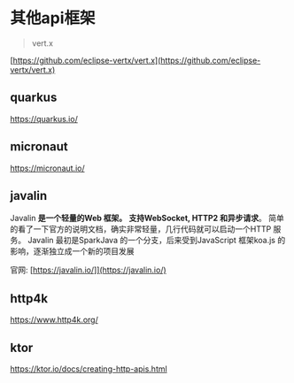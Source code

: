 # 其他api框架

> vert.x

[https://github.com/eclipse-vertx/vert.x](https://github.com/eclipse-vertx/vert.x)
​

## quarkus
https://quarkus.io/

## micronaut

https://micronaut.io/

## javalin

Javalin **是一个轻量的Web 框架。** **支持WebSocket, HTTP2 和异步请求**。 简单的看了一下官方的说明文档，确实非常轻量，几行代码就可以启动一个HTTP 服务。 Javalin 最初是SparkJava 的一个分支，后来受到JavaScript 框架koa.js 的影响，逐渐独立成一个新的项目发展

官网: [https://javalin.io/]](https://javalin.io/)

## http4k

https://www.http4k.org/

## ktor

https://ktor.io/docs/creating-http-apis.html

